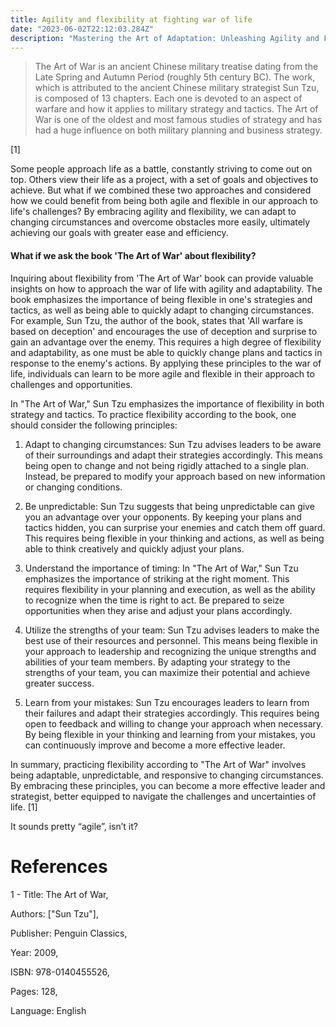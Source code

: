 ```yaml
---
title: Agility and flexibility at fighting war of life
date: "2023-06-02T22:12:03.284Z"
description: "Mastering the Art of Adaptation: Unleashing Agility and Flexibility in the Battle of Life"
---
```

>The Art of War is an ancient Chinese military treatise dating from the Late Spring and Autumn Period (roughly 5th century BC). The work, which is attributed to the ancient Chinese military strategist Sun Tzu, is composed of 13 chapters. Each one is devoted to an aspect of warfare and how it applies to military strategy and tactics. The Art of War is one of the oldest and most famous studies of strategy and has had a huge influence on both military planning and business strategy.

 [1]

Some people approach life as a battle, constantly striving to come out on top. Others view their life as a project, with a set of goals and objectives to achieve. But what if we combined these two approaches and considered how we could benefit from being both agile and flexible in our approach to life's challenges? By embracing agility and flexibility, we can adapt to changing circumstances and overcome obstacles more easily, ultimately achieving our goals with greater ease and efficiency.


#### What if we ask the book 'The Art of War' about flexibility?


Inquiring about flexibility from 'The Art of War' book can provide valuable insights on how to approach the war of life with agility and adaptability. The book emphasizes the importance of being flexible in one's strategies and tactics, as well as being able to quickly adapt to changing circumstances. For example, Sun Tzu, the author of the book, states that 'All warfare is based on deception' and encourages the use of deception and surprise to gain an advantage over the enemy. This requires a high degree of flexibility and adaptability, as one must be able to quickly change plans and tactics in response to the enemy's actions. By applying these principles to the war of life, individuals can learn to be more agile and flexible in their approach to challenges and opportunities.

In "The Art of War," Sun Tzu emphasizes the importance of flexibility in both strategy and tactics. To practice flexibility according to the book, one should consider the following principles:

1. Adapt to changing circumstances: Sun Tzu advises leaders to be aware of their surroundings and adapt their strategies accordingly. This means being open to change and not being rigidly attached to a single plan. Instead, be prepared to modify your approach based on new information or changing conditions.

2. Be unpredictable: Sun Tzu suggests that being unpredictable can give you an advantage over your opponents. By keeping your plans and tactics hidden, you can surprise your enemies and catch them off guard. This requires being flexible in your thinking and actions, as well as being able to think creatively and quickly adjust your plans.

3. Understand the importance of timing: In "The Art of War," Sun Tzu emphasizes the importance of striking at the right moment. This requires flexibility in your planning and execution, as well as the ability to recognize when the time is right to act. Be prepared to seize opportunities when they arise and adjust your plans accordingly.

4. Utilize the strengths of your team: Sun Tzu advises leaders to make the best use of their resources and personnel. This means being flexible in your approach to leadership and recognizing the unique strengths and abilities of your team members. By adapting your strategy to the strengths of your team, you can maximize their potential and achieve greater success.

5. Learn from your mistakes: Sun Tzu encourages leaders to learn from their failures and adapt their strategies accordingly. This requires being open to feedback and willing to change your approach when necessary. By being flexible in your thinking and learning from your mistakes, you can continuously improve and become a more effective leader.

In summary, practicing flexibility according to "The Art of War" involves being adaptable, unpredictable, and responsive to changing circumstances. By embracing these principles, you can become a more effective leader and strategist, better equipped to navigate the challenges and uncertainties of life. [1]

It sounds pretty “agile”, isn’t it?


# References

1 - Title: The Art of War,

Authors: ["Sun Tzu"],

Publisher: Penguin Classics,

Year: 2009,

ISBN: 978-0140455526,

Pages: 128,

Language: English


